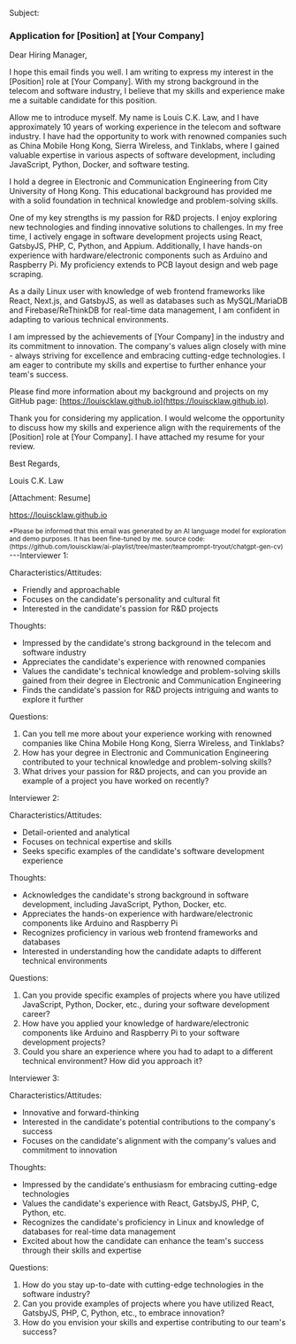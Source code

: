 Subject:

### Application for [Position] at [Your Company]

Dear Hiring Manager,

I hope this email finds you well. I am writing to express my interest in the [Position] role at [Your Company]. With my strong background in the telecom and software industry, I believe that my skills and experience make me a suitable candidate for this position.

Allow me to introduce myself. My name is Louis C.K. Law, and I have approximately 10 years of working experience in the telecom and software industry. I have had the opportunity to work with renowned companies such as China Mobile Hong Kong, Sierra Wireless, and Tinklabs, where I gained valuable expertise in various aspects of software development, including JavaScript, Python, Docker, and software testing.

I hold a degree in Electronic and Communication Engineering from City University of Hong Kong. This educational background has provided me with a solid foundation in technical knowledge and problem-solving skills.

One of my key strengths is my passion for R&D projects. I enjoy exploring new technologies and finding innovative solutions to challenges. In my free time, I actively engage in software development projects using React, GatsbyJS, PHP, C, Python, and Appium. Additionally, I have hands-on experience with hardware/electronic components such as Arduino and Raspberry Pi. My proficiency extends to PCB layout design and web page scraping.

As a daily Linux user with knowledge of web frontend frameworks like React, Next.js, and GatsbyJS, as well as databases such as MySQL/MariaDB and Firebase/ReThinkDB for real-time data management, I am confident in adapting to various technical environments.

I am impressed by the achievements of [Your Company] in the industry and its commitment to innovation. The company's values align closely with mine - always striving for excellence and embracing cutting-edge technologies. I am eager to contribute my skills and expertise to further enhance your team's success.

Please find more information about my background and projects on my GitHub page: [https://louiscklaw.github.io](https://louiscklaw.github.io).

Thank you for considering my application. I would welcome the opportunity to discuss how my skills and experience align with the requirements of the [Position] role at [Your Company]. I have attached my resume for your review.

Best Regards,

Louis C.K. Law

[Attachment: Resume]

https://louiscklaw.github.io


<sub>
*Please be informed that this email was generated by an AI language model for exploration and demo purposes. It has been fine-tuned by me. 
source code: (https://github.com/louiscklaw/ai-playlist/tree/master/teamprompt-tryout/chatgpt-gen-cv)
</sub>---Interviewer 1: 

Characteristics/Attitudes:
- Friendly and approachable
- Focuses on the candidate's personality and cultural fit
- Interested in the candidate's passion for R&D projects

Thoughts:
- Impressed by the candidate's strong background in the telecom and software industry
- Appreciates the candidate's experience with renowned companies
- Values the candidate's technical knowledge and problem-solving skills gained from their degree in Electronic and Communication Engineering
- Finds the candidate's passion for R&D projects intriguing and wants to explore it further

Questions:
1. Can you tell me more about your experience working with renowned companies like China Mobile Hong Kong, Sierra Wireless, and Tinklabs?
2. How has your degree in Electronic and Communication Engineering contributed to your technical knowledge and problem-solving skills?
3. What drives your passion for R&D projects, and can you provide an example of a project you have worked on recently?

Interviewer 2:

Characteristics/Attitudes:
- Detail-oriented and analytical
- Focuses on technical expertise and skills
- Seeks specific examples of the candidate's software development experience

Thoughts:
- Acknowledges the candidate's strong background in software development, including JavaScript, Python, Docker, etc.
- Appreciates the hands-on experience with hardware/electronic components like Arduino and Raspberry Pi
- Recognizes proficiency in various web frontend frameworks and databases
- Interested in understanding how the candidate adapts to different technical environments

Questions:
1. Can you provide specific examples of projects where you have utilized JavaScript, Python, Docker, etc., during your software development career?
2. How have you applied your knowledge of hardware/electronic components like Arduino and Raspberry Pi to your software development projects?
3. Could you share an experience where you had to adapt to a different technical environment? How did you approach it?

Interviewer 3:

Characteristics/Attitudes:
- Innovative and forward-thinking
- Interested in the candidate's potential contributions to the company's success
- Focuses on the candidate's alignment with the company's values and commitment to innovation

Thoughts:
- Impressed by the candidate's enthusiasm for embracing cutting-edge technologies
- Values the candidate's experience with React, GatsbyJS, PHP, C, Python, etc.
- Recognizes the candidate's proficiency in Linux and knowledge of databases for real-time data management
- Excited about how the candidate can enhance the team's success through their skills and expertise

Questions:
1. How do you stay up-to-date with cutting-edge technologies in the software industry?
2. Can you provide examples of projects where you have utilized React, GatsbyJS, PHP, C, Python, etc., to embrace innovation?
3. How do you envision your skills and expertise contributing to our team's success?